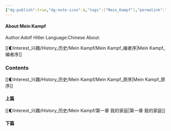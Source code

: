 ```yaml
---
{"dg-publish":true,"dg-note-icon":4,"tags":["Mein_Kampf"],"permalink":"/🌓Interest_兴趣/History_历史/Mein Kampf/Mein Kampf_readme/","dgPassFrontmatter":true,"noteIcon":4,"created":"2024-09-02T08:00:01.848+08:00","updated":"2024-09-05T21:31:11.976+08:00"}
---
```


#### About Mein Kampf
Author:Adolf Hitler
Language:Chinese
About:

[[🌓Interest_兴趣/History_历史/Mein Kampf/Mein Kampf_编者序\|Mein Kampf_编者序]]
### Contents
[[🌓Interest_兴趣/History_历史/Mein Kampf/Mein Kampf_原序\|Mein Kampf_原序]]
#### 上篇
[[🌓Interest_兴趣/History_历史/Mein Kampf/第一章 我的家庭\|第一章 我的家庭]]





#### 下篇
